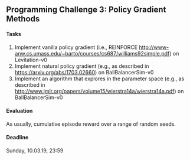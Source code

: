 ## Programming Challenge 3: Policy Gradient Methods

#### Tasks

1. Implement vanilla policy gradient (i.e., REINFORCE <http://www-anw.cs.umass.edu/~barto/courses/cs687/williams92simple.pdf>) on Levitation-v0
2. Implement natural policy gradient (e.g., as described in <https://arxiv.org/abs/1703.02660>) on BallBalancerSim-v0
3. Implement an algorithm that explores in the parameter space (e.g., as described in <http://www.jmlr.org/papers/volume15/wierstra14a/wierstra14a.pdf>) on BallBalancerSim-v0

#### Evaluation

As usually, cumulative episode reward over a range of random seeds.

#### Deadline

Sunday, 10.03.19, 23:59